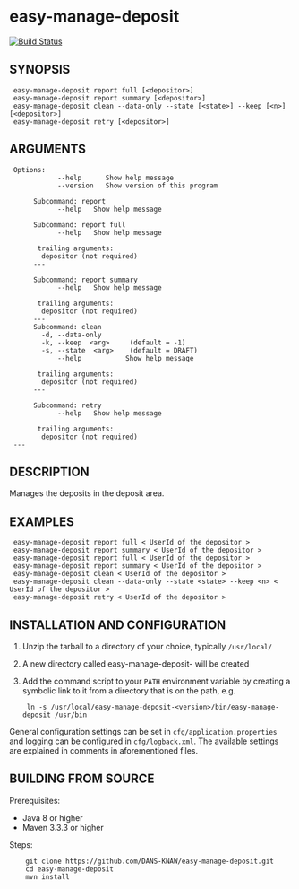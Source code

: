 easy-manage-deposit
===========
[![Build Status](https://travis-ci.org/DANS-KNAW/easy-manage-deposit.png?branch=master)](https://travis-ci.org/DANS-KNAW/easy-manage-deposit)


SYNOPSIS
--------
   
     easy-manage-deposit report full [<depositor>]
     easy-manage-deposit report summary [<depositor>]
     easy-manage-deposit clean --data-only --state [<state>] --keep [<n>][<depositor>]
     easy-manage-deposit retry [<depositor>]
     
         
ARGUMENTS
--------
   
     Options:
                --help      Show help message
                --version   Show version of this program
        
          Subcommand: report
                --help   Show help message
        
          Subcommand: report full
                --help   Show help message
        
           trailing arguments:
            depositor (not required)
          ---
        
          Subcommand: report summary
                --help   Show help message
        
           trailing arguments:
            depositor (not required)
          ---
          Subcommand: clean
            -d, --data-only       
            -k, --keep  <arg>     (default = -1)
            -s, --state  <arg>    (default = DRAFT)
                --help           Show help message
                
           trailing arguments:
            depositor (not required)
          ---
          
          Subcommand: retry
                --help   Show help message

           trailing arguments:
            depositor (not required)
     ---
    
     
DESCRIPTION
-----------

Manages the deposits in the deposit area.
     
EXAMPLES
--------

     easy-manage-deposit report full < UserId of the depositor >
     easy-manage-deposit report summary < UserId of the depositor >
     easy-manage-deposit report full < UserId of the depositor >
     easy-manage-deposit report summary < UserId of the depositor >
     easy-manage-deposit clean < UserId of the depositor >
     easy-manage-deposit clean --data-only --state <state> --keep <n> < UserId of the depositor >
     easy-manage-deposit retry < UserId of the depositor >


INSTALLATION AND CONFIGURATION
------------------------------


1. Unzip the tarball to a directory of your choice, typically `/usr/local/`
2. A new directory called easy-manage-deposit-<version> will be created
3. Add the command script to your `PATH` environment variable by creating a symbolic link to it from a directory that is
   on the path, e.g. 
   
        ln -s /usr/local/easy-manage-deposit-<version>/bin/easy-manage-deposit /usr/bin



General configuration settings can be set in `cfg/application.properties` and logging can be configured
in `cfg/logback.xml`. The available settings are explained in comments in aforementioned files.


BUILDING FROM SOURCE
--------------------

Prerequisites:

* Java 8 or higher
* Maven 3.3.3 or higher

Steps:

        git clone https://github.com/DANS-KNAW/easy-manage-deposit.git
        cd easy-manage-deposit
        mvn install
